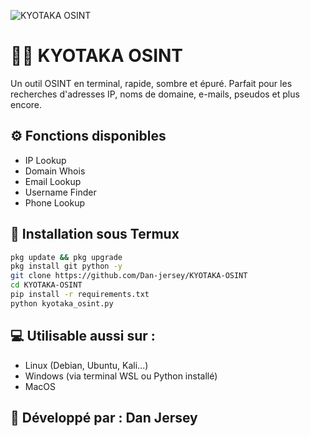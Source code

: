 ![KYOTAKA OSINT](https://files.catbox.moe/6w6wjw.jpg)

# 🕵️‍♂️ KYOTAKA OSINT

Un outil OSINT en terminal, rapide, sombre et épuré. Parfait pour les recherches d'adresses IP, noms de domaine, e-mails, pseudos et plus encore.

## ⚙️ Fonctions disponibles
- IP Lookup
- Domain Whois
- Email Lookup
- Username Finder
- Phone Lookup

## 📲 Installation sous Termux

```bash
pkg update && pkg upgrade
pkg install git python -y
git clone https://github.com/Dan-jersey/KYOTAKA-OSINT
cd KYOTAKA-OSINT
pip install -r requirements.txt
python kyotaka_osint.py
```

## 💻 Utilisable aussi sur :
- Linux (Debian, Ubuntu, Kali...)
- Windows (via terminal WSL ou Python installé)
- MacOS

## 🧠 Développé par : Dan Jersey